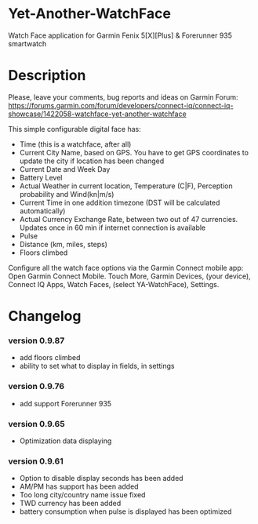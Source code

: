 # Yet-Another-WatchFace
Watch Face application for Garmin Fenix 5[X][Plus] & Forerunner 935 smartwatch

# Description
Please, leave your comments, bug reports and ideas on Garmin Forum:
https://forums.garmin.com/forum/developers/connect-iq/connect-iq-showcase/1422058-watchface-yet-another-watchface

This simple configurable digital face has:

- Time (this is a watchface, after all)
- Current City Name, based on GPS. You have to get GPS coordinates to update the city if location has been changed
- Current Date and Week Day
- Battery Level
- Actual Weather in current location, Temperature (C|F), Perception probability and Wind(kn|m/s)
- Current Time in one addition timezone (DST will be calculated automatically)
- Actual Currency Exchange Rate, between two out of 47 currencies. Updates once in 60 min if internet connection is available
- Pulse
- Distance (km, miles, steps)
- Floors climbed

Configure all the watch face options via the Garmin Connect mobile app:
Open Garmin Connect Mobile. Touch More, Garmin Devices, (your device), Connect IQ Apps, Watch Faces, (select YA-WatchFace), Settings.


# Changelog

### version 0.9.87
- add floors climbed 
- ability to set what to display in fields, in settings 

### version 0.9.76
- add support Forerunner 935 

### version 0.9.65
- Optimization data displaying

### version 0.9.61 
- Option to disable display seconds has been added
- AM/PM has support has been added
- Too long city/country name issue fixed
- TWD currency has been added
- battery consumption when pulse is displayed has been optimized 